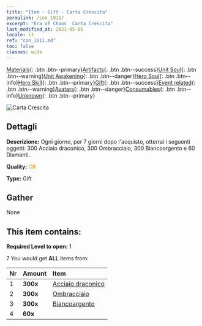```yaml
---
title: "Item - Gift - Carta Crescita"
permalink: /con_1911/
excerpt: "Era of Chaos  Carta Crescita"
last_modified_at: 2021-05-05
locale: it
ref: "con_1911.md"
toc: false
classes: wide
---
```

 [Materials](/ItemsIT/){: .btn .btn--primary}[Artifacts](/ItemsIT/Artifacts/){: .btn .btn--success}[Unit Soul](/ItemsIT/UnitSoul/){: .btn .btn--warning}[Unit Awakening](/ItemsIT/UnitAwakening/){: .btn .btn--danger}[Hero Soul](/ItemsIT/HeroSoul/){: .btn .btn--info}[Hero Skill](/ItemsIT/HeroSkill/){: .btn .btn--primary}[Gift](/ItemsIT/Gift/){: .btn .btn--success}[Event related](/ItemsIT/Events/){: .btn .btn--warning}[Avatars](/ItemsIT/Avatars/){: .btn .btn--danger}[Consumables](/ItemsIT/Consumables/){: .btn .btn--info}[Unknown](/ItemsIT/Unknown/){: .btn .btn--primary}

 ![Carta Crescita](/images/t/i_907318.png)

## Dettagli
 **Descrizione:** Ogni giorno, per 7 giorni dopo l'acquisto, otterrai i seguenti oggetti: 300 Acciaio draconico, 300 Ombracciaio, 300 Biancoargento e 60 Diamanti.

 **Quality:** <span style="color: #FF8C00">OK</span>

 **Type:** Gift

## Gather

  None

## This item contains:

 **Required Level to open:** 1

 7 You would get **ALL** items  from:

  | Nr | Amount |     Item    |
  |:---|:-------|:------------|
  | 1 |  **300x** | [Acciaio draconico](/ItemsIT/con_880/) |  | 
  | 2 |  **300x** | [Ombracciaio](/ItemsIT/con_881/) |  | 
  | 3 |  **300x** | [Biancoargento](/ItemsIT/con_882/) |  | 
  | 4 |  **60x** | <i class="fas fa-gem"/> |  | 
